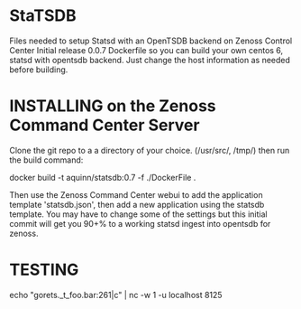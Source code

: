 # StaTSDB
Files needed to setup Statsd with an OpenTSDB backend on Zenoss Control Center
Initial release 0.0.7
Dockerfile so you can build your own centos 6, statsd with opentsdb backend.
Just change the host information as needed before building.

# INSTALLING on the Zenoss Command Center Server
Clone the git repo to a a directory of your choice. (/usr/src/, /tmp/)
then run the build command:

docker build -t aquinn/statsdb:0.7 -f ./DockerFile .

Then use the Zenoss Command Center webui to add the application template 'statsdb.json', then add a new application using the statsdb template.
You may have to change some of the settings but this initial commit will get you 90+% to a working statsd ingest into opentsdb for zenoss.

# TESTING
echo "gorets._t_foo.bar:261|c" | nc -w 1 -u localhost 8125
